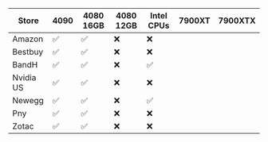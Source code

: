| Store     | 4090 | 4080 16GB | 4080 12GB | Intel CPUs | 7900XT | 7900XTX |
|-----------|--------------------|-----------|-----------|------------|----------|-------------|
| Amazon    | :white_check_mark: | :white_check_mark: | :x:                | :x:                |
| Bestbuy   | :white_check_mark: | :white_check_mark: | :x:                | :x:                |
| BandH     | :white_check_mark: | :white_check_mark: | :x:                | :white_check_mark: |
| Nvidia US | :white_check_mark: | :white_check_mark: | :x:                | :x:                |
| Newegg    | :white_check_mark: | :white_check_mark: | :x:                | :white_check_mark: |
| Pny       | :white_check_mark: | :white_check_mark: | :x:                | :x:                |
| Zotac     | :white_check_mark: | :white_check_mark: | :x:                | :x:                |
